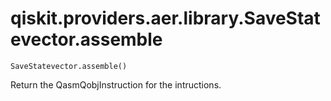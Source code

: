 # qiskit.providers.aer.library.SaveStatevector.assemble

`SaveStatevector.assemble()`

Return the QasmQobjInstruction for the intructions.
